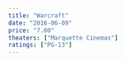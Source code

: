 ```yaml
---
title: "Warcraft"
date: "2016-06-09"
price: "7.00"
theaters: ["Marquette Cinemas"]
ratings: ["PG-13"]
---
```

